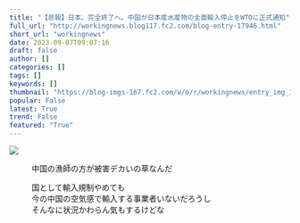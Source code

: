 ```yaml
---
title: "【悲報】日本、完全終了へ。中国が日本産水産物の全面輸入停止をWTOに正式通知"
full_url: "http://workingnews.blog117.fc2.com/blog-entry-17946.html"
short_url: "workingnews"
date: 2023-09-07T09:07:16
draft: false
author: []
categories: []
tags: []
keywords: []
thumbnail: "https://blog-imgs-167.fc2.com/w/o/r/workingnews/entry_img_17946_1.jpg"
popular: False
latest: True
trend: False
featured: "True"
---
```


![](https://blog-imgs-167.fc2.com/w/o/r/workingnews/entry_img_17946_1.jpg)

<dd><p>中国の漁師の方が被害デカいの草なんだ</p><p>国として輸入規制やめても <br>今の中国の空気感で輸入する事業者いないだろうし <br>そんなに状況かわらん気もするけどな </p><br><dd><br> </dd></dd>